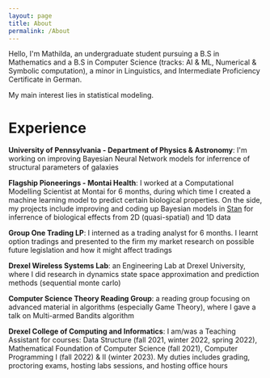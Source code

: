 ```yaml
---
layout: page
title: About
permalink: /About
---
```

Hello, I'm Mathilda, an undergraduate student pursuing a B.S in Mathematics and a B.S in Computer Science (tracks: AI & ML, Numerical & Symbolic computation), a minor in Linguistics, and Intermediate Proficiency Certificate in German.

My main interest lies in statistical modeling.

# Experience

**University of Pennsylvania - Department of Physics & Astronomy**: I'm working on improving Bayesian Neural Network models for inferrence of structural parameters of galaxies

**Flagship Pioneerings - Montai Health**: I worked at a Computational Modelling Scientist at Montai for 6 months, during which time I created a machine learning model to predict certain biological properties. On the side, my projects include improving and coding up Bayesian models in [Stan](https://mc-stan.org/) for inferrence of biological effects from 2D (quasi-spatial) and 1D data

**Group One Trading LP**: I interned as a trading analyst for 6 months. I learnt option tradings and presented to the firm my market research on possible future legislation and how it might affect tradings

**Drexel Wireless Systems Lab**: an Engineering Lab at Drexel University, where I did research in dynamics state space approximation and prediction methods (sequential monte carlo)

**Computer Science Theory Reading Group**: a reading group focusing on advanced material in algorithms (especially Game Theory), where I gave a talk on Multi-armed Bandits algorithm

**Drexel College of Computing and Informatics**: I am/was a Teaching Assistant for courses: Data Structure (fall 2021, winter 2022, spring 2022), Mathematical Foundation of Computer Science (fall 2021), Computer Programming I (fall 2022) & II (winter 2023). My duties includes grading, proctoring exams, hosting labs sessions, and hosting office hours
